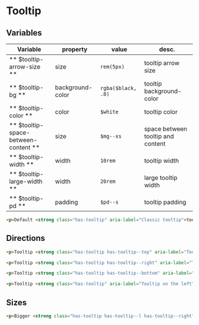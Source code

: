 # Tooltip

## Variables

| Variable                             | property         | value              | desc.                             |
|--------------------------------------|------------------|--------------------|-----------------------------------|
| ** $tooltip-arrow-size **            | size             | `rem(5px)`         | tooltip arrow size                |
| ** $tooltip-bg **                    | background-color | `rgba($black, .8)` | tooltip background-color          |
| ** $tooltip-color **                 | color            | `$white`           | tooltip color                     |
| ** $tooltip-space-between-content ** | size             | `$mg--xs`          | space between tooltip and content |
| ** $tooltip-width **                 | width            | `10rem`            | tooltip width                     |
| ** $tooltip-large-width **           | width            | `20rem`            | large tooltip width               |
| ** $tooltip-pd **                    | padding          | `$pd--s`           | tooltip padding                   |



```html
<p>Default <strong class="has-tooltip" aria-label="Classic tooltip">tooltip</strong></p>
```



## Directions

```html
<p>Tooltip <strong class="has-tooltip has-tooltip--top" aria-label="Tooltip on the top">on the top</strong></p>
```

```html
<p>Tooltip <strong class="has-tooltip has-tooltip--right" aria-label="Tooltip on the right">on the right</strong></p>
```

```html
<p>Tooltip <strong class="has-tooltip has-tooltip--bottom" aria-label="Tooltip on the bottom">on the bottom</strong></p>
```

```html
<p>Tooltip <strong class="has-tooltip" aria-label="Tooltip on the left">on the left</strong></p>
```



## Sizes

```html
<p>Bigger <strong class="has-tooltip has-tooltip--l has-tooltip--right" aria-label="Bigger tooltip for longer text, you know. Because longer text are more significants, because they contains more words, because they're more significants">tooltip</strong></p>
```
